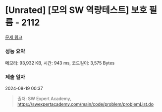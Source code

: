 # [Unrated] [모의 SW 역량테스트] 보호 필름 - 2112 

[문제 링크](https://swexpertacademy.com/main/code/problem/problemDetail.do?contestProbId=AV5V1SYKAaUDFAWu) 

### 성능 요약

메모리: 93,932 KB, 시간: 943 ms, 코드길이: 3,575 Bytes

### 제출 일자

2024-08-19 00:37



> 출처: SW Expert Academy, https://swexpertacademy.com/main/code/problem/problemList.do